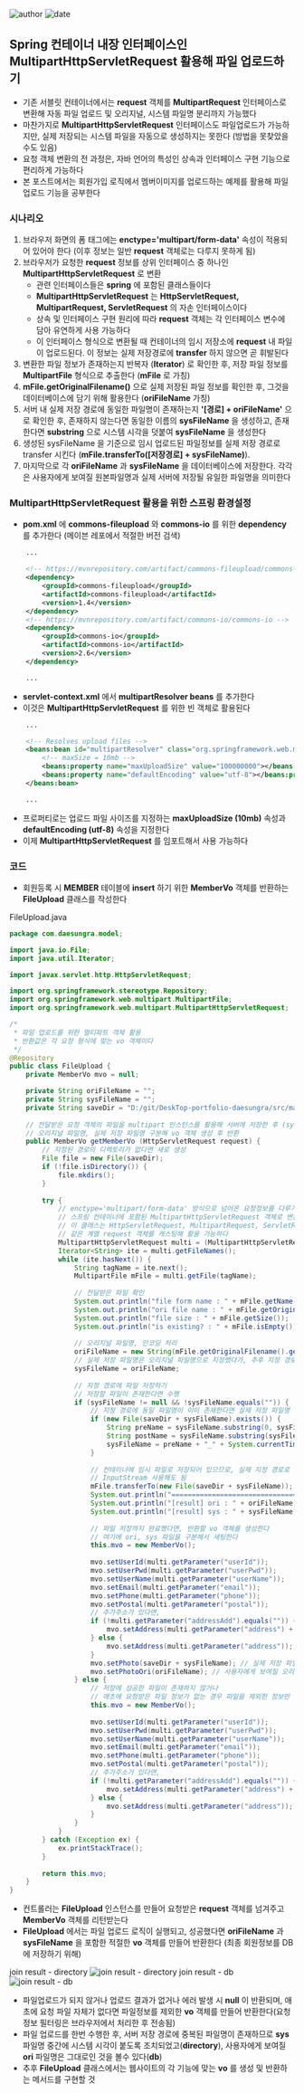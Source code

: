 ﻿
![author](https://img.shields.io/badge/author-daesungRa-lightgray.svg?style=flat-square)
![date](https://img.shields.io/badge/date-190209-lightgray.svg?style=flat-square)

## **Spring** 컨테이너 내장 인터페이스인 **MultipartHttpServletRequest** 활용해 파일 업로드하기

- 기존 서블릿 컨테이너에서는 **request** 객체를 **MultipartRequest** 인터페이스로 변환해 자동 파일 업로드 및 오리지널, 시스템 파일명 분리까지 가능했다
- 마찬가지로 **MultipartHttpServletRequest** 인터페이스도 파일업로드가 가능하지만, 실제 저장되는 시스템 파일을 자동으로 생성하지는 못한다 (방법을 못찾았을 수도 있음)
- 요청 객체 변환의 전 과정은, 자바 언어의 특성인 상속과 인터페이스 구현 기능으로 편리하게 가능하다
- 본 포스트에서는 회원가입 로직에서 멤버이미지를 업로드하는 예제를 활용해 파일 업로드 기능을  공부한다

### 시나리오

1. 브라우저 화면의 폼 태그에는 **enctype='multipart/form-data'** 속성이 적용되어 있어야 한다 (이후 정보는 일반 **request** 객체로는 다루지 못하게 됨)
2. 브라우저가 요청한 **request** 정보를 상위 인터페이스 중 하나인 **MultipartHttpServletRequest** 로 변환
	* 관련 인터페이스들은 **spring** 에 포함된 클래스들이다
	* **MultipartHttpServletRequest** 는 **HttpServletRequest, MultipartRequest, ServletRequest** 의 자손 인터페이스이다
	* 상속 및 인터페이스 구현 원리에 따라 **request** 객체는 각 인터페이스 변수에 담아 유연하게 사용 가능하다
	* 이 인터페이스 형식으로 변환될 때 컨테이너의 임시 저장소에 **request** 내 파일이 업로드된다. 이 정보는 실제 저장경로에 **transfer** 하지 않으면 곧 휘발된다
3. 변환한 파일 정보가 존재하는지 반복자 (**Iterator**) 로 확인한 후, 저장 파일 정보를 **MultipartFile** 형식으로 추출한다 (**mFile** 로 가칭)
4. **mFile.getOriginalFilename()** 으로 실제 저장된 파일 정보를 확인한 후, 그것을 데이터베이스에 담기 위해 활용한다 (**oriFileName** 가칭)
5. 서버 내 실제 저장 경로에 동일한 파일명이 존재하는지 **'[경로] + oriFileName'** 으로 확인한 후, 존재하지 않는다면 동일한 이름의 **sysFileName** 을 생성하고, 존재한다면 **substring** 으로 시스템 시각을 덧붙여 **sysFileName** 을 생성한다
6. 생성된 sysFileName 을 기준으로 임시 업로드된 파일정보를 실제 저장 경로로 transfer 시킨다 (**mFile.transferTo([저장경로] + sysFileName)**).
7. 마지막으로 각 **oriFileName** 과 **sysFileName** 을 데이터베이스에 저장한다. 각각은 사용자에게 보여질 원본파일명과 실제 서버에 저장될 유일한 파일명을 의미한다

### **MultipartHttpServletRequest** 활용을 위한 스프링 환경설정

- **pom.xml** 에 **commons-fileupload** 와 **commons-io** 를 위한 **dependency** 를 추가한다 (메이븐 레포에서 적절한 버전 검색)

```XML
	...

	<!-- https://mvnrepository.com/artifact/commons-fileupload/commons-fileupload -->
	<dependency>
		<groupId>commons-fileupload</groupId>
		<artifactId>commons-fileupload</artifactId>
		<version>1.4</version>
	</dependency>
	<!-- https://mvnrepository.com/artifact/commons-io/commons-io -->
	<dependency>
		<groupId>commons-io</groupId>
		<artifactId>commons-io</artifactId>
		<version>2.6</version>
	</dependency>

	...
```

- **servlet-context.xml** 에서 **multipartResolver beans** 를 추가한다
- 이것은 **MultipartHttpServletRequest** 를 위한 빈 객체로 활용된다

```XML
	...

	<!-- Resolves upload files -->
	<beans:bean id="multipartResolver" class="org.springframework.web.multipart.commons.CommonsMultipartResolver">
		<!-- maxSize = 10mb -->
		<beans:property name="maxUploadSize" value="100000000"></beans:property>
		<beans:property name="defaultEncoding" value="utf-8"></beans:property>
	</beans:bean>

	...
```

- 프로퍼티로는 업로드 파일 사이즈를 지정하는 **maxUploadSize (10mb)** 속성과 **defaultEncoding (utf-8)** 속성을 지정한다
- 이제 **MultipartHttpServletRequest** 를 임포트해서 사용 가능하다

### 코드

- 회원등록 시 **MEMBER** 테이블에 **insert** 하기 위한 **MemberVo** 객체를 반환하는 **FileUpload** 클래스를 작성한다

FileUpload.java
```JAVA
package com.daesungra.model;

import java.io.File;
import java.util.Iterator;

import javax.servlet.http.HttpServletRequest;

import org.springframework.stereotype.Repository;
import org.springframework.web.multipart.MultipartFile;
import org.springframework.web.multipart.MultipartHttpServletRequest;

/*
 * 파일 업로드를 위한 멀티파트 객체 활용
 * 반환값은 각 요청 형식에 맞는 vo 객체이다
 */
@Repository
public class FileUpload {
	private MemberVo mvo = null;

	private String oriFileName = "";
	private String sysFileName = "";
	private String saveDir = "D:/git/DeskTop-portfolio-daesungra/src/main/webapp/resources/imgs/memberImg/";
	
	// 전달받은 요청 객체의 파일을 multipart 인스턴스를 활용해 서버에 저장한 후 (sysFileName)
	// 오리지널 파일명, 실제 저장 파일명 구분해 vo 객체 생성 후 반환
	public MemberVo getMemberVo (HttpServletRequest request) {		
		// 지정된 경로의 디렉토리가 없다면 새로 생성
		File file = new File(saveDir);
		if (!file.isDirectory()) {
			file.mkdirs();
		}
		
		try {
			// enctype='multipart/form-data' 방식으로 넘어온 요청정보를 다루기 위해 
			// 스프링 컨테이너에 포함된 MultipartHttpServletRequest 객체로 변환하여 사용한다
			// 이 클래스는 HttpServletRequest, MultipartRequest, ServletRequest 의 세 인터페이스를 구현한 자손 인터페이스이므로
			// 같은 계열 request 객체를 캐스팅해 활용 가능하다
			MultipartHttpServletRequest multi = (MultipartHttpServletRequest) request;
			Iterator<String> ite = multi.getFileNames();
			while (ite.hasNext()) {
				String tagName = ite.next();
				MultipartFile mFile = multi.getFile(tagName);
				
				// 전달받은 파일 확인
				System.out.println("file form name : " + mFile.getName());
				System.out.println("ori file name : " + mFile.getOriginalFilename());
				System.out.println("file size : " + mFile.getSize());
				System.out.println("is existing? : " + mFile.isEmpty());
				
				// 오리지널 파일명, 인코딩 처리
				oriFileName = new String(mFile.getOriginalFilename().getBytes("8859_1"), "utf-8");
				// 실제 저장 파일명은 오리지널 파일명으로 지정했다가, 추후 지정 경로에 동일 파일명이 존재하면 수정한다
				sysFileName = oriFileName;
				
				// 지정 경로에 파일 저장하기
				// 저장할 파일이 존재한다면 수행
				if (sysFileName != null && !sysFileName.equals("")) {
					// 지정 경로에 동일 파일명이 이미 존재한다면 실제 저장 파일명 변경 (시스템 시각을 더함)
					if (new File(saveDir + sysFileName).exists()) {
						String preName = sysFileName.substring(0, sysFileName.lastIndexOf("."));
						String postName = sysFileName.substring(sysFileName.lastIndexOf("."), sysFileName.length());
						sysFileName = preName + "_" + System.currentTimeMillis() + postName;
					}
					
					// 컨테이너에 임시 파일로 저장되어 있으므로, 실제 지정 경로로 transfer 해야 한다
					// InputStream 사용해도 됨
					mFile.transferTo(new File(saveDir + sysFileName));
					System.out.println("================================");
					System.out.println("[result] ori : " + oriFileName);
					System.out.println("[result] sys : " + sysFileName);
					
					// 파일 저장까지 완료했다면, 반환할 vo 객체를 생성한다
					// 여기에 ori, sys 파일을 구분해서 세팅한다
					this.mvo = new MemberVo();
					
					mvo.setUserId(multi.getParameter("userId"));
					mvo.setUserPwd(multi.getParameter("userPwd"));
					mvo.setUserName(multi.getParameter("userName"));
					mvo.setEmail(multi.getParameter("email"));
					mvo.setPhone(multi.getParameter("phone"));
					mvo.setPostal(multi.getParameter("postal"));
					// 추가주소가 있다면,
					if (!multi.getParameter("addressAdd").equals("")) {
						mvo.setAddress(multi.getParameter("address") + " " + multi.getParameter("addressAdd"));
					} else {
						mvo.setAddress(multi.getParameter("address"));
					}
					mvo.setPhoto(saveDir + sysFileName); // 실제 저장 파일명. 나중에 쉽게 가져오기 위해 전체 경로 입력
					mvo.setPhotoOri(oriFileName); // 사용자에게 보여질 오리지널 파일명
				} else {
					// 저장에 성공한 파일이 존재하지 않거나
					// 애초에 요청받은 파일 정보가 없는 경우 파일을 제외한 정보만 저장됨
					this.mvo = new MemberVo();
					
					mvo.setUserId(multi.getParameter("userId"));
					mvo.setUserPwd(multi.getParameter("userPwd"));
					mvo.setUserName(multi.getParameter("userName"));
					mvo.setEmail(multi.getParameter("email"));
					mvo.setPhone(multi.getParameter("phone"));
					mvo.setPostal(multi.getParameter("postal"));
					// 추가주소가 있다면,
					if (!multi.getParameter("addressAdd").equals("")) {
						mvo.setAddress(multi.getParameter("address") + " " + multi.getParameter("addressAdd"));
					} else {
						mvo.setAddress(multi.getParameter("address"));
					}
				}
			}
		} catch (Exception ex) {
			ex.printStackTrace();
		}
		
		return this.mvo;
	}
}
```
- 컨트롤러는 **FileUpload** 인스턴스를 만들어 요청받은 **request** 객체를 넘겨주고 **MemberVo** 객체를 리턴받는다
- **FileUpload** 에서는 파일 업로드 로직이 실행되고, 성공했다면 **oriFileName** 과 **sysFileName** 을 포함한 적절한 **vo** 객체를 만들어 반환한다 (최종 회원정보를 DB 에 저장하기 위해)

join result - directory
![join result - directory](https://github.com/daesungRa/MyStudy/blob/master/imgs/SpringStudy/joinresult_directory01.png)
join result - db
![join result - db](https://github.com/daesungRa/MyStudy/blob/master/imgs/SpringStudy/joinresult_db01.png)

- 파일업로드가 되지 않거나 업로드 결과가 없거나 에러 발생 시 **null** 이 반환되며, 애초에 요청 파일 자체가 없다면 파일정보를 제외한 **vo** 객체를 만들어 반환한다(요청정보 필터링은 브라우저에서 처리한 후 전송됨)
- 파일 업로드를 한번 수행한 후, 서버 저장 경로에 중복된 파일명이 존재하므로 **sys** 파일명 중간에 시스템 시각이 붙도록 조치되었고(**directory**), 사용자에게 보여질 **ori** 파일명은 그대로인 것을 볼수 있다(**db**)
- 추후 **FileUpload** 클래스에서는 웹사이트의 각 기능에 맞는 **vo** 를 생성 및 반환하는 메서드를 구현할 것







